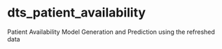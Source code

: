 # dts_patient_availability
Patient Availability Model Generation and Prediction using the refreshed data
